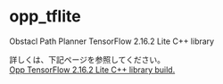 # opp_tflite  
Obstacl Path Planner TensorFlow 2.16.2 Lite C++ library  
  
詳しくは、下記ページを参照してください。  
[Opp TensorFlow 2.16.2 Lite C++ library build.](https://www.netosa.com/blog/2024/12/opp-tensorflow-2162-lite-c-library-build.html)  

